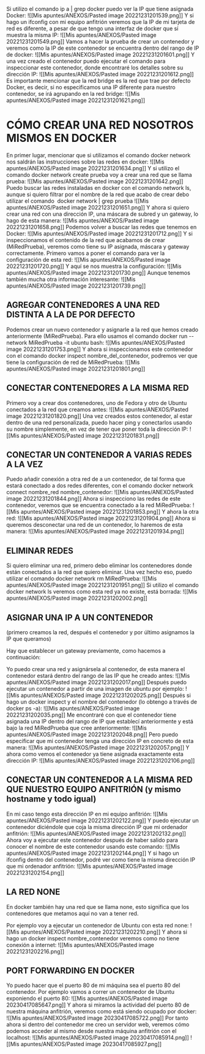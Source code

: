 Si utilizo el comando ip a | grep docker puedo ver la IP que tiene asignada Docker:
![[Mis apuntes/ANEXOS/Pasted image 20221231201539.png]]
Y si hago un ifconfig con mi equipo anfitrión veremos que la IP de mi tarjeta de red es diferente, a pesar de que tengo una interfaz de docker que sí muestra la misma IP:
![[Mis apuntes/ANEXOS/Pasted image 20221231201549.png]]
Vamos a hacer la prueba de crear un contenedor y veremos como la IP de este contenedor se encuentra dentro del rango de IP de docker:
![[Mis apuntes/ANEXOS/Pasted image 20221231201601.png]]
Y una vez creado el contenedor puedo ejecutar el comando para inspeccionar este contenedor, donde encontraré los detalles sobre su dirección IP:
![[Mis apuntes/ANEXOS/Pasted image 20221231201612.png]]
Es importante mencionar que la red bridge es la red que trae por defecto Docker, es decir, si no especificamos una IP diferente para nuestro contenedor, se irá agrupando en la red bridge:
![[Mis apuntes/ANEXOS/Pasted image 20221231201621.png]]
# CÓMO CREAR UNA RED NOSOTROS MISMOS EN DOCKER
En primer lugar, mencionar que si utilizamos el comando docker network nos saldrán las instrucciones sobre las redes en docker:
![[Mis apuntes/ANEXOS/Pasted image 20221231201634.png]]
Y si utilizo el comando docker network create prueba voy a crear una red que se llama prueba:
![[Mis apuntes/ANEXOS/Pasted image 20221231201642.png]]
Puedo buscar las redes instaladas en docker con el comando network ls, aunque si quiero filtrar por el nombre de la red que acabo de crear debo utilizar el comando  docker network | grep prueba
![[Mis apuntes/ANEXOS/Pasted image 20221231201651.png]]
Y ahora si quiero crear una red con una dirección IP, una máscara de subred y un gateway, lo hago de esta manera:
![[Mis apuntes/ANEXOS/Pasted image 20221231201658.png]]
Podemos volver a buscar las redes que tenemos en Docker:
![[Mis apuntes/ANEXOS/Pasted image 20221231201712.png]]
Y si inspeccionamos el contenido de la red que acabamos de crear (MiRedPrueba), veremos como tiene su IP asignada, máscara y gateway correctamente. Primero vamos a poner el comando para ver la configuración de esta red:
![[Mis apuntes/ANEXOS/Pasted image 20221231201720.png]]
Y aquí se nos muestra la configuración:
![[Mis apuntes/ANEXOS/Pasted image 20221231201730.png]]
Aunque tenemos también mucha otra información interesante:
![[Mis apuntes/ANEXOS/Pasted image 20221231201739.png]]
## AGREGAR CONTENEDORES A UNA RED DISTINTA A LA DE POR DEFECTO
Podemos crear un nuevo contenedor y asignarle a la red que hemos creado anteriormente (MiRedPrueba). Para ello usamos el comando docker run --network MiRedPrueba -it ubuntu bash:
![[Mis apuntes/ANEXOS/Pasted image 20221231201753.png]]
Y ahora si inspeccionamos este contenedor con el comando docker inspect nombre_del_contenedor, podremos ver que tiene la configuración de red de MiRedPrueba:
![[Mis apuntes/ANEXOS/Pasted image 20221231201801.png]]
## CONECTAR CONTENEDORES A LA MISMA RED
Primero voy a crear dos contenedores, uno de Fedora y otro de Ubuntu conectados a la red que creamos antes:
![[Mis apuntes/ANEXOS/Pasted image 20221231201820.png]]
Una vez creados estos contenedor, al estar dentro de una red personalizada, puedo hacer ping y conectarlos usando su nombre simplemente, en vez de tener que poner toda la dirección IP:
![[Mis apuntes/ANEXOS/Pasted image 20221231201831.png]]
## CONECTAR UN CONTENEDOR A VARIAS REDES A LA VEZ
Puedo añadir conexión a otra red de a un contenedor, de tal forma que estará conectado a dos redes diferentes, con el comando docker network connect nombre_red nombre_contenedor:
![[Mis apuntes/ANEXOS/Pasted image 20221231201844.png]]
Ahora si inspecciono las redes de este contenedor, veremos que se encuentra conectado a la red MiRedPrueba:
![[Mis apuntes/ANEXOS/Pasted image 20221231201853.png]]
Y ahora la otra red:
![[Mis apuntes/ANEXOS/Pasted image 20221231201904.png]]
Ahora si queremos desconectar una red de un contenedor, lo haremos de esta manera:
![[Mis apuntes/ANEXOS/Pasted image 20221231201934.png]]
## ELIMINAR REDES
Si quiero eliminar una red, primero debo eliminar los contenedores donde están conectados a la red que quiero eliminar. Una vez hecho eso, puedo utilizar el comando docker network rm MiRedPrueba:
![[Mis apuntes/ANEXOS/Pasted image 20221231201951.png]]
Si utilizo el comando docker network ls veremos como esta red ya no existe, está borrada:
![[Mis apuntes/ANEXOS/Pasted image 20221231202002.png]]
## ASIGNAR UNA IP A UN CONTENEDOR
(primero creamos la red, después el contenedor y por último asignamos la IP que queramos)

Hay que establecer un gateway previamente, como hacemos a continuación:

Yo puedo crear una red y asignársela al contenedor, de esta manera el contenedor estará dentro del rango de las IP que he creado antes:
![[Mis apuntes/ANEXOS/Pasted image 20221231202017.png]]
Después puedo ejecutar un contenedor a partir de una imagen de ubuntu por ejemplo:
![[Mis apuntes/ANEXOS/Pasted image 20221231202025.png]]
Después si hago un docker inspect y el nombre del contenedor (lo obtengo a través de docker ps -a):
![[Mis apuntes/ANEXOS/Pasted image 20221231202035.png]]
Me encontraré con que el contenedor tiene asignada una IP dentro del rango de IP que establecí anteriormente y está bajo la red MiRedPrueba que cree anteriormente:
![[Mis apuntes/ANEXOS/Pasted image 20221231202048.png]]
Pero puedo especificar que mi contenedor tenga una dirección IP en concreto de esta manera:
![[Mis apuntes/ANEXOS/Pasted image 20221231202057.png]]
Y ahora como vemos el contenedor ya tiene asignada exactamente esta dirección IP:
![[Mis apuntes/ANEXOS/Pasted image 20221231202106.png]]
## CONECTAR UN CONTENEDOR A LA MISMA RED QUE NUESTRO EQUIPO ANFITRIÓN (y mismo hostname y todo igual)
En mi caso tengo esta dirección IP en mi equipo anfitrión:
![[Mis apuntes/ANEXOS/Pasted image 20221231202122.png]]
Y puedo ejecutar un contenedor diciéndole que coja la misma dirección IP que mi ordenador anfitrión:
![[Mis apuntes/ANEXOS/Pasted image 20221231202132.png]]
Ahora voy a ejecutar este contenedor después de haber salido para conocer el nombre de este contenedor usando este comando:
![[Mis apuntes/ANEXOS/Pasted image 20221231202144.png]]
Y si hago un ifconfig dentro del contenedor, podré ver como tiene la misma dirección IP que mi ordenador anfitrión:
![[Mis apuntes/ANEXOS/Pasted image 20221231202154.png]]
## LA RED NONE
En docker también hay una red que se llama none, esto significa que los contenedores que metamos aquí no van a tener red.

Por ejemplo voy a ejecutar un contenedor de Ubuntu con esta red none:
![[Mis apuntes/ANEXOS/Pasted image 20221231202210.png]]
Y ahora si hago un docker inspect nombre_contenedor veremos como no tiene conexión a internet:
![[Mis apuntes/ANEXOS/Pasted image 20221231202216.png]]
## PORT FORWARDING EN DOCKER
Yo puedo hacer que el puerto 80 de mi máquina sea el puerto 80 del contenedor. Por ejemplo vamos a correr un contenedor de Ubuntu exponiendo el puerto 80:
![[Mis apuntes/ANEXOS/Pasted image 20230417085647.png]]
Y ahora si miramos la actividad del puerto 80 de nuestra máquina anfitrión, veremos como está siendo ocupado por docker:
![[Mis apuntes/ANEXOS/Pasted image 20230417085722.png]]
Por tanto ahora si dentro del contenedor me creo un servidor web, veremos cómo podemos acceder al mismo desde nuestra máquina anfitrión con el localhost:
![[Mis apuntes/ANEXOS/Pasted image 20230417085914.png]]
![[Mis apuntes/ANEXOS/Pasted image 20230417085927.png]]
